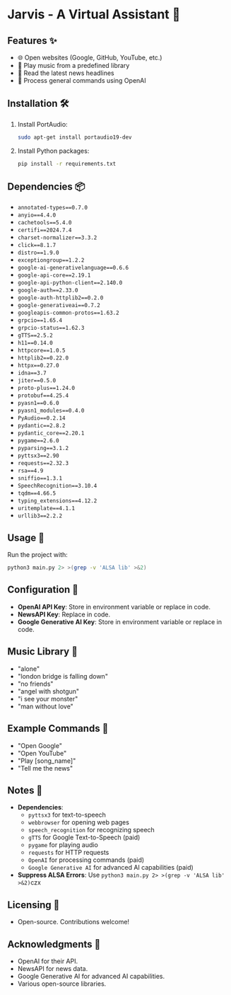 # Jarvis - A Virtual Assistant 🤖

## Features ✨
- 🌐 Open websites (Google, GitHub, YouTube, etc.)
- 🎵 Play music from a predefined library
- 📰 Read the latest news headlines
- 💬 Process general commands using OpenAI

## Installation 🛠️
1. Install PortAudio:
    ```bash
    sudo apt-get install portaudio19-dev
    ```
2. Install Python packages:
    ```bash
    pip install -r requirements.txt
    ```

## Dependencies 📦
- `annotated-types==0.7.0`
- `anyio==4.4.0`
- `cachetools==5.4.0`
- `certifi==2024.7.4`
- `charset-normalizer==3.3.2`
- `click==8.1.7`
- `distro==1.9.0`
- `exceptiongroup==1.2.2`
- `google-ai-generativelanguage==0.6.6`
- `google-api-core==2.19.1`
- `google-api-python-client==2.140.0`
- `google-auth==2.33.0`
- `google-auth-httplib2==0.2.0`
- `google-generativeai==0.7.2`
- `googleapis-common-protos==1.63.2`
- `grpcio==1.65.4`
- `grpcio-status==1.62.3`
- `gTTS==2.5.2`
- `h11==0.14.0`
- `httpcore==1.0.5`
- `httplib2==0.22.0`
- `httpx==0.27.0`
- `idna==3.7`
- `jiter==0.5.0`
- `proto-plus==1.24.0`
- `protobuf==4.25.4`
- `pyasn1==0.6.0`
- `pyasn1_modules==0.4.0`
- `PyAudio==0.2.14`
- `pydantic==2.8.2`
- `pydantic_core==2.20.1`
- `pygame==2.6.0`
- `pyparsing==3.1.2`
- `pyttsx3==2.90`
- `requests==2.32.3`
- `rsa==4.9`
- `sniffio==1.3.1`
- `SpeechRecognition==3.10.4`
- `tqdm==4.66.5`
- `typing_extensions==4.12.2`
- `uritemplate==4.1.1`
- `urllib3==2.2.2`

## Usage 🚀
Run the project with:
```bash
python3 main.py 2> >(grep -v 'ALSA lib' >&2)
```

## Configuration 🔧
- **OpenAI API Key**: Store in environment variable or replace in code.
- **NewsAPI Key**: Replace in code.
- **Google Generative AI Key**: Store in environment variable or replace in code.

## Music Library 🎵
- "alone"
- "london bridge is falling down"
- "no friends"
- "angel with shotgun"
- "i see your monster"
- "man without love"

## Example Commands 🎤
- "Open Google"
- "Open YouTube"
- "Play [song_name]"
- "Tell me the news"

## Notes 📝
- **Dependencies**:
    - `pyttsx3` for text-to-speech
    - `webbrowser` for opening web pages
    - `speech_recognition` for recognizing speech
    - `gTTS` for Google Text-to-Speech (paid)
    - `pygame` for playing audio
    - `requests` for HTTP requests
    - `OpenAI` for processing commands (paid)
    - `Google Generative AI` for advanced AI capabilities (paid)
- **Suppress ALSA Errors**: Use `python3 main.py 2> >(grep -v 'ALSA lib' >&2)`czx

## Licensing 📜
- Open-source. Contributions welcome!

## Acknowledgments 🙏
- OpenAI for their API.
- NewsAPI for news data.
- Google Generative AI for advanced AI capabilities.
- Various open-source libraries.
